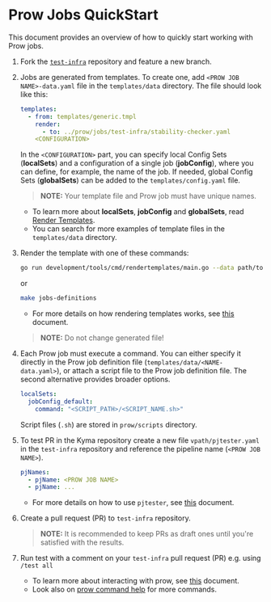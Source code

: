 # Prow Jobs QuickStart

This document provides an overview of how to quickly start working with Prow jobs.

1. Fork the [`test-infra`](https://github.com/kyma-project/test-infra) repository and feature a new branch.


2. Jobs are generated from templates. To create one, add `<PROW JOB NAME>-data.yaml` file in the `templates/data` directory. The file should look like this:

    ```yaml
    templates:
      - from: templates/generic.tmpl
        render:
          - to: ../prow/jobs/test-infra/stability-checker.yaml
        <CONFIGURATION>
    ```
    In the `<CONFIGURATION>` part, you can specify local Config Sets (**localSets**) and a configuration of a single job (**jobConfig**), where you can define, for example, the name of the job.
    If needed, global Config Sets (**globalSets**) can be added to the `templates/config.yaml` file.
    
    > **NOTE:** Your template file and Prow job must have unique names.
    
    - To learn more about **localSets**, **jobConfig** and **globalSets**, read [Render Templates](https://github.com/kyma-project/test-infra/tree/main/development/tools/cmd/rendertemplates). 
    - You can search for more examples of template files in the `templates/data` directory.


3. Render the template with one of these commands:
    ```bash
    go run development/tools/cmd/rendertemplates/main.go --data path/to/directory/with/data/files
    ```
    or 
    ```bash
    make jobs-definitions
    ```
    
    - For more details on how rendering templates works, see [this](https://github.com/kyma-project/test-infra/tree/main/development/tools/cmd/rendertemplates) document.
    
    > **NOTE:** Do not change generated file!

   
4. Each Prow job must execute a command. You can either specify it directly in the Prow job definition file (`templates/data/<NAME-data.yaml>`), or attach a script file to the Prow job definition file. The second alternative provides broader options.
    ```yaml
    localSets:
      jobConfig_default:
        command: "<SCRIPT_PATH>/<SCRIPT_NAME.sh>"
    ```
    Script files (`.sh`) are stored in `prow/scripts` directory.


5. To test PR in the Kyma repository create a new file `vpath/pjtester.yaml` in the `test-infra` repository
and reference the pipeline name (`<PROW JOB NAME>`).
    ```yaml
    pjNames:
      - pjName: <PROW JOB NAME>
      - pjName: ...
    ```
    - For more details on how to use `pjtester`, see [this](https://github.com/kyma-project/test-infra/blob/main/development/tools/cmd/pjtester/README.md)
      document.
 
     
6. Create a pull request (PR) to `test-infra` repository.

    > **NOTE:** It is recommended to keep PRs as draft ones until you're satisfied with the results.

   
7. Run test with a comment on your `test-infra` pull request (PR) 
   e.g. using `/test all` 
   - To learn more about interacting with prow, see [this](./prow-jobs.md#interact-with-prow) document.
   - Look also on [prow command help](https://prow.k8s.io/command-help) for more commands.